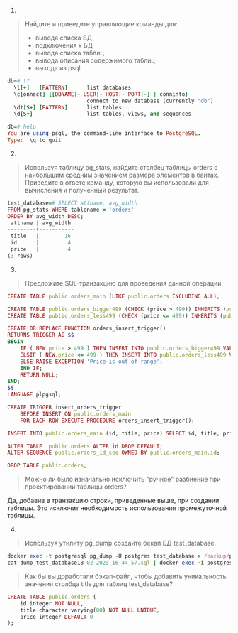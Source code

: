 1.  
  
> Найдите и приведите управляющие команды для:
> - вывода списка БД
> - подключения к БД
> - вывода списка таблиц
> - вывода описания содержимого таблиц
> - выхода из psql
```Ruby
db=# \?
  \l[+]   [PATTERN]      list databases
  \c[onnect] {[DBNAME|- USER|- HOST|- PORT|-] | conninfo}
                         connect to new database (currently "db")
  \dt[S+] [PATTERN]      list tables
  \d[S+]                 list tables, views, and sequences

db=# help
You are using psql, the command-line interface to PostgreSQL.
Type:  \q to quit
```
  
2.

> Используя таблицу pg_stats, найдите столбец таблицы orders с наибольшим средним значением размера элементов в байтах. Приведите в ответе команду, которую вы использовали для вычисления и полученный результат.
```Ruby
test_database=# SELECT attname, avg_width  
FROM pg_stats WHERE tablename = 'orders'
ORDER BY avg_width DESC;
 attname | avg_width 
---------+-----------
 title   |        16
 id      |         4
 price   |         4
(3 rows)
```
  
3.
  
> Предложите SQL-транзакцию для проведения данной операции.
```Ruby
CREATE TABLE public.orders_main (LIKE public.orders INCLUDING ALL);

CREATE TABLE public.orders_bigger499 (CHECK (price > 499)) INHERITS (public.orders_main);
CREATE TABLE public.orders_less499 (CHECK (price <= 499)) INHERITS (public.orders_main);

CREATE OR REPLACE FUNCTION orders_insert_trigger()
RETURNS TRIGGER AS $$
BEGIN
    IF ( NEW.price > 499 ) THEN INSERT INTO public.orders_bigger499 VALUES (NEW.*);
    ELSIF ( NEW.price <= 499 ) THEN INSERT INTO public.orders_less499 VALUES (NEW.*);
    ELSE RAISE EXCEPTION 'Price is out of range';
    END IF;
    RETURN NULL;
END;
$$
LANGUAGE plpgsql;

CREATE TRIGGER insert_orders_trigger
    BEFORE INSERT ON public.orders_main
    FOR EACH ROW EXECUTE PROCEDURE orders_insert_trigger();

INSERT INTO public.orders_main (id, title, price) SELECT id, title, price FROM public.orders;

ALTER TABLE  public.orders ALTER id DROP DEFAULT;
ALTER SEQUENCE public.orders_id_seq OWNED BY public.orders_main.id;

DROP TABLE public.orders;
```
> Можно ли было изначально исключить "ручное" разбиение при проектировании таблицы orders?  
  
Да, добавив в транзакцию строки, приведенные выше, при создании таблицы. Это исключит необходимость использования промежуточной таблицы.
  
4.

> Используя утилиту pg_dump создайте бекап БД test_database.
```Ruby
docker exec -t postgresql pg_dump -U postgres test_database > /backup/postgres/dump_test_database`date +%d-%m-%Y"_"%H_%M_%S`.sql
cat dump_test_database18-02-2023_16_44_57.sql | docker exec -i postgresql_new psql -U postgres test_database
```
> Как бы вы доработали бэкап-файл, чтобы добавить уникальность значения столбца title для таблиц test_database?
```Ruby
CREATE TABLE public.orders (
    id integer NOT NULL,
    title character varying(80) NOT NULL UNIQUE,
    price integer DEFAULT 0
);
``` 
